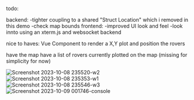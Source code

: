 todo:

backend:
-tighter coupling to a shared "Struct Location" which i removed in this demo
-check map bounds 
frontend:
-improved UI look and feel
-look innto using an xterm.js and websocket backend

nice to haves:
Vue Component to render a X,Y plot and position the rovers


have the map have a list of rovers currently plotted on the map (missing for simplicity for now)

![Screenshot 2023-10-08 235520-w2](https://github.com/mlzummo/dealeron-nasa/assets/58648710/d7a35646-cc7e-4086-83ab-38b92b6b2d04)
![Screenshot 2023-10-08 235353-w1](https://github.com/mlzummo/dealeron-nasa/assets/58648710/d1338132-b41b-4a8c-b591-9a36d9fa428c)
![Screenshot 2023-10-08 235546-w3](https://github.com/mlzummo/dealeron-nasa/assets/58648710/c9b076a2-4c78-4e2c-867d-ea4d922c57f0)
![Screenshot 2023-10-09 001746-console](https://github.com/mlzummo/dealeron-nasa/assets/58648710/641a5008-164d-4264-a57a-d271d8c12d9e)
